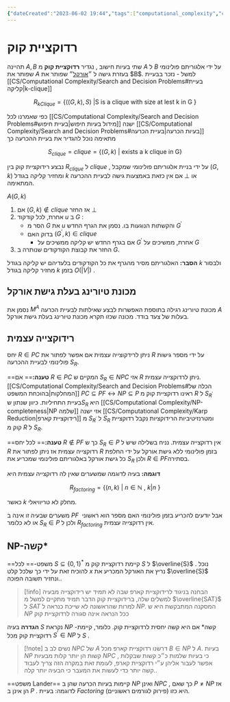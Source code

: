 ```yaml
---
{"dateCreated":"2023-06-02 19:44","tags":["computational_complexity","computational_models","computer_science"],"pageDirection":"rtl","dg-publish":true,"permalink":"/cs/computational-complexity/cook-reduction/","dgPassFrontmatter":true}
---
```



# רדוקציית קוק
תהיינה $A,B$ שתי בעיות חישוב , נגדיר __רדוקציית קוק__ מ $A$ ל $B$ על ידי אלגוריתם פולינומי שפותר את $A$ בעזרת גישה ל ״[אורקל](https://he.wikipedia.org/wiki/%D7%90%D7%95%D7%A8%D7%A7%D7%9C_(%D7%9E%D7%93%D7%A2%D7%99_%D7%94%D7%9E%D7%97%D7%A9%D7%91))״ שפותר את $B$. 
למשל - נזכר בבעיית [[CS/Computational Complexity/Search and Decision Problems#בעיית קליקה\|k-clique]] 

$$R_{kClique}=\{((G,k),S) \ |  \text{S is a clique with size at lest k in G } \}$$

כפי שאמרנו לכל [[CS/Computational Complexity/Search and Decision Problems#מידול בעיות חיפוש\|בעיית חיפוש]] ישנה [[CS/Computational Complexity/Search and Decision Problems#בעיות הכרעה\|בעיית הכרעה]] מתאימה נוכל להגדיר את בעיית ההכרעה כך 

$$S_{clique}= clique = \{(G,k) \ | \ \text{exists a k clique in G}\}$$

נבצע רידוקציית קוק בין $R_{clique}$ ל $clique$ , על ידי בניית אלגוריתם פולינומי שמקבל $(G,k)$ ומחזיר קליקה בגודל $k$ או $\perp$ אם אין כזאת באמצעות גישה לבעיית ההכרעה המתאימה.

$A(G,k)$
1. אם $(G,k)\notin clique$ אז החזר $\perp$ 
2. אחרת, לכל קודקוד $u$ ב $G$ :
	* הסר מ $G$ את $u$ והקשתות הנוגעות בו. נסמן את הגרף החדש $G^{\prime}$ 
	* בדוק האם $(G^{\prime},k)\in clique$ 
		* אם בגרף החדש יש קליקה ממשיכים על $G^{\prime}$ אחרת, ממשיכים על $G$
3. החזר את קבוצת הקודקודים שנותרה ב $G$.

__הסבר:__ האלגוריתם מסיר מהגרף את כל הקודקודים בלעדיהם יש קליקה בגודל $k$ ולבסור מחזיר קליקה בגודל $k$ בזמן $O(|V|)$ .


## מכונת טיורינג בעלת גישת אורקל
נסמן את $M^{A}$ מכונת טיורינג רגילה בתוספת האפשרות לבצע שאילתות לבעיית הכרעה $A$ בעלות של צעד בודד. מכונה שכזו תקרא מכונת טיורינג בעלת גישת אורקל.

## רידוקצייה עצמית
יחס $R\in PC$ ניתן לרידקוצייה עצמית אם אפשר לפתור את $R$ על ידי מספר גישות פולינומי לבעיית ההכרעה $S_{R}$. 

==__טענה:__== אם $R\in PC$ המקיים ש $S_{R}\in NPC$ אזי $R$ ניתן לרדוקצייה עצמית. 
[[CS/Computational Complexity/Search and Decision Problems#הכלה של המחלקות\|בהוכחת המשפט]]  $PC\subseteq PF\leftrightarrow NP\subseteq P$  ראינו רדוקציית קוק מ $R$ ל $S_{R^{\prime}}$ בעיית התחיליות. 
כיוון שנתון ש$S_{R}$ היא [[CS/Computational Complexity/NP-completeness\|NP שלמה]] אזי ישנה [[CS/Computational Complexity/Karp Reduction\|רידוקציית קארפ]] מ $S_{R^{\prime}}$ ל $S_{R}$ ומטרנזיטיביות הרידוקציות נקבל רדוקציית קוק מ $R$ ל $S_{R}$.

==__טענה:__== לכל יחס $R\notin PF$ כך ש $S_{R}\in P$ אין רדוקצייה עצמית. 
נניח בשלילה שיש ל $R$ רדוקצייה עצמית אז ניתן לפתור את $R$ בזמן פולינומי ללא גישת אורקל על ידי החלפת כל גישת אורקל באלגוריתם פולינומי שמכריע את $S_{R}$ ולכן $R\in PF$בסתירה.

__דוגמה:__
בעיה לדוגמה שמשערים שאין לה רדוקצייה עצמית היא 

$$R_{factoring}=\{(n,k) \ | \ n\in\mathbb{N} \ , \  k|n \ \}$$

כאשר $k$ מחלק לא טריוויאלי.

משערים שבעיה זו אינה ב $PF$  אבל יודעים להכריע בזמן פולינומי האם מספר הוא ראשוני או לא כלומר $S_{R}\in P$ ולכן ל $R_{factoring}$ אין רדוקצייה עצמית.

## NP-קשה*
==משפט-== לכל $S\subseteq \{0,1\}^{*}$ קיימת רדוקציית קוק מ $S$ ל $\overline{S}$ . נוכל להוכיח זאת על ידי כך שלכל קלט $x$ נריץ את האורקל המכריע את $\overline{S}$ ונחזיר תשובה הפוכה..

>[!info] הבחנה
>בניגוד לרידוקציית קארפ שבה לא תמיד יש רידוקצייה מבעיה למשלים שלה, ברידוקציית קוק הדבר תמיד מתקיים למשל מ $\overline{SAT}$ ל $SAT$ למרות שהראשונה לא שייכת כנראה ל $NP$. המסקנה המתבקשת היא ש $NP$ ככל הנראה אינה סגורה לרדוקציית קוק
>

__הגדרה__ בעיה $S$ נקראת $NP$ -קשה* אם היא קשה יחסית לרדוקציית קוק. כלומר, קיימת רדוקציית קוק מכל $S^{\prime}\in NP$ ל $S$ .

>[!note] נשים לב
>ב $NPC$ של $A$ דרשנו רדוקציית קארפ מכל $B\in NP$ ל $A$. בעיות $NP$ קשות הן יותר קלות מבעיות $NPC$ , כי בעיות שלמות כ״כ קשות שבקלות אפשר לעבור אליהן ע״י רדוקציית קארפ, לעומת זאת במקרה הזה צריך לעבוד קשה יותר כדי לעשות את המעבר כי הבעיה יותר קלה..

==משפט Lander== 
קיימות בעיות הכרעה שהן ב $NP$ ואינן $NPC$ , כך שאם $P\neq NP$ אז הן אינן ב $P$ . לדוגמה: בעיית $Factoring$ (פירוק לגורמים ראשוניים) היא כזו.